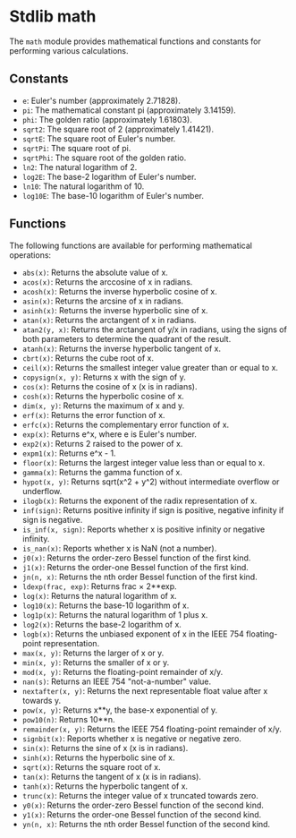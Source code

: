 # Stdlib math

The `math` module provides mathematical functions and constants for performing various calculations.

## Constants

- `e`: Euler's number (approximately 2.71828).
- `pi`: The mathematical constant pi (approximately 3.14159).
- `phi`: The golden ratio (approximately 1.61803).
- `sqrt2`: The square root of 2 (approximately 1.41421).
- `sqrtE`: The square root of Euler's number.
- `sqrtPi`: The square root of pi.
- `sqrtPhi`: The square root of the golden ratio.
- `ln2`: The natural logarithm of 2.
- `log2E`: The base-2 logarithm of Euler's number.
- `ln10`: The natural logarithm of 10.
- `log10E`: The base-10 logarithm of Euler's number.

## Functions

The following functions are available for performing mathematical operations:

- `abs(x)`: Returns the absolute value of x.
- `acos(x)`: Returns the arccosine of x in radians.
- `acosh(x)`: Returns the inverse hyperbolic cosine of x.
- `asin(x)`: Returns the arcsine of x in radians.
- `asinh(x)`: Returns the inverse hyperbolic sine of x.
- `atan(x)`: Returns the arctangent of x in radians.
- `atan2(y, x)`: Returns the arctangent of y/x in radians, using the signs of both parameters to determine the quadrant of the result.
- `atanh(x)`: Returns the inverse hyperbolic tangent of x.
- `cbrt(x)`: Returns the cube root of x.
- `ceil(x)`: Returns the smallest integer value greater than or equal to x.
- `copysign(x, y)`: Returns x with the sign of y.
- `cos(x)`: Returns the cosine of x (x is in radians).
- `cosh(x)`: Returns the hyperbolic cosine of x.
- `dim(x, y)`: Returns the maximum of x and y.
- `erf(x)`: Returns the error function of x.
- `erfc(x)`: Returns the complementary error function of x.
- `exp(x)`: Returns e^x, where e is Euler's number.
- `exp2(x)`: Returns 2 raised to the power of x.
- `expm1(x)`: Returns e^x - 1.
- `floor(x)`: Returns the largest integer value less than or equal to x.
- `gamma(x)`: Returns the gamma function of x.
- `hypot(x, y)`: Returns sqrt(x^2 + y^2) without intermediate overflow or underflow.
- `ilogb(x)`: Returns the exponent of the radix representation of x.
- `inf(sign)`: Returns positive infinity if sign is positive, negative infinity if sign is negative.
- `is_inf(x, sign)`: Reports whether x is positive infinity or negative infinity.
- `is_nan(x)`: Reports whether x is NaN (not a number).
- `j0(x)`: Returns the order-zero Bessel function of the first kind.
- `j1(x)`: Returns the order-one Bessel function of the first kind.
- `jn(n, x)`: Returns the nth order Bessel function of the first kind.
- `ldexp(frac, exp)`: Returns frac × 2**exp.
- `log(x)`: Returns the natural logarithm of x.
- `log10(x)`: Returns the base-10 logarithm of x.
- `log1p(x)`: Returns the natural logarithm of 1 plus x.
- `log2(x)`: Returns the base-2 logarithm of x.
- `logb(x)`: Returns the unbiased exponent of x in the IEEE 754 floating-point representation.
- `max(x, y)`: Returns the larger of x or y.
- `min(x, y)`: Returns the smaller of x or y.
- `mod(x, y)`: Returns the floating-point remainder of x/y.
- `nan(s)`: Returns an IEEE 754 "not-a-number" value.
- `nextafter(x, y)`: Returns the next representable float value after x towards y.
- `pow(x, y)`: Returns x**y, the base-x exponential of y.
- `pow10(n)`: Returns 10**n.
- `remainder(x, y)`: Returns the IEEE 754 floating-point remainder of x/y.
- `signbit(x)`: Reports whether x is negative or negative zero.
- `sin(x)`: Returns the sine of x (x is in radians).
- `sinh(x)`: Returns the hyperbolic sine of x.
- `sqrt(x)`: Returns the square root of x.
- `tan(x)`: Returns the tangent of x (x is in radians).
- `tanh(x)`: Returns the hyperbolic tangent of x.
- `trunc(x)`: Returns the integer value of x truncated towards zero.
- `y0(x)`: Returns the order-zero Bessel function of the second kind.
- `y1(x)`: Returns the order-one Bessel function of the second kind.
- `yn(n, x)`: Returns the nth order Bessel function of the second kind.
